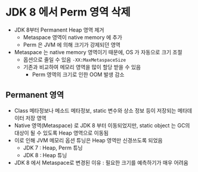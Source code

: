# JDK 8 에서 Perm 영역 삭제
- JDK 8부터 Permanent Heap 영역 제거
  - Metaspace 영역이 native memory 에 추가
  - Perm 은 JVM 에 의해 크기가 강제되던 영역
- Metaspace 는 native memory 영역이기 때문에, OS 가 자동으로 크기 조절
  - 옵션으로 줄일 수 있음 `-XX:MaxMetaspaceSize`
  - 기존과 비교하여 메모리 영역을 많이 할당 받을 수 있음
    - Perm 영역의 크기로 인한 OOM 발생 감소

## Permanent 영역
- Class 메타정보나 메소드 메타정보, static 변수와 상소 정보 등이 저장되는 메타데이터 저장 영역
- Native 영역(Metaspace) 로 JDK 8 부터 이동되었지만, static object 는 GC의 대상이 될 수 있도록 Heap 영역으로 이동됨
- 이로 인해 JVM 메모리 옵션 튜닝은 Heap 영역만 신경쓰도록 되었음
  - JDK 7 : Heap, Perm 튜닝
  - JDK 8 : Heap 튜닝
- JDK 8 에서 Metaspace로 변경된 이유 : 필요한 크기를 예측하기가 매우 어려움